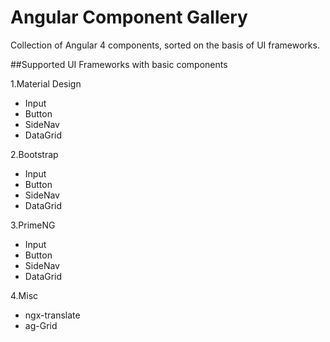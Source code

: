 # Angular Component Gallery

Collection of Angular 4 components, sorted on the basis of UI frameworks.

##Supported UI Frameworks with basic components

1.Material Design
  - Input
  - Button
  - SideNav
  - DataGrid
  
2.Bootstrap
  - Input
  - Button
  - SideNav
  - DataGrid
  
3.PrimeNG
  - Input
  - Button
  - SideNav
  - DataGrid
  
4.Misc
  - ngx-translate
  - ag-Grid

